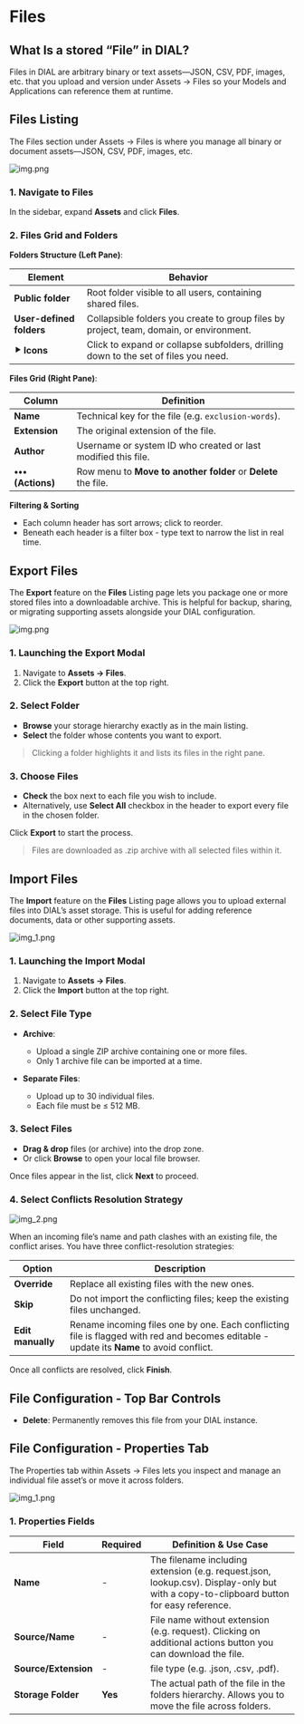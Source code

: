 # Files

## What Is a stored “File” in DIAL?

Files in DIAL are arbitrary binary or text assets—JSON, CSV, PDF, images, etc. that you upload and version under Assets → Files so your Models and Applications can reference them at runtime.

## Files Listing

The Files section under Assets → Files is where you manage all binary or document assets—JSON, CSV, PDF, images, etc.

![img.png](img/img_35.png)

### 1. Navigate to Files

In the sidebar, expand **Assets** and click **Files**.

### 2. Files Grid and Folders

**Folders Structure (Left Pane)**:

| Element                  | Behavior                                                                                |
|--------------------------|-----------------------------------------------------------------------------------------|
| **Public folder**        | Root folder visible to all users, containing shared files.                              |
| **User-defined folders** | Collapsible folders you create to group files by project, team, domain, or environment. |
| **⯈ Icons**              | Click to expand or collapse subfolders, drilling down to the set of files you need.     |

**Files Grid (Right Pane)**:

| Column            | Definition                                                                      |
|-------------------|---------------------------------------------------------------------------------|
| **Name**          | Technical key for the file (e.g. `exclusion-words`).                            |
| **Extension**     | The original extension of the file.                                             |
| **Author**        | Username or system ID who created or last modified this file.                 |
| **••• (Actions)** | Row menu to **Move to another folder** or **Delete** the file.   |

**Filtering & Sorting**
* Each column header has sort arrows; click to reorder.
* Beneath each header is a filter box - type text to narrow the list in real time.


## Export Files

The **Export** feature on the **Files** Listing page lets you package one or more stored files into a downloadable archive. 
This is helpful for backup, sharing, or migrating supporting assets alongside your DIAL configuration.

![img.png](img/img_49.png)

### 1. Launching the Export Modal

1. Navigate to **Assets → Files**.
2. Click the **Export** button at the top right.

### 2. Select Folder

* **Browse** your storage hierarchy exactly as in the main listing.
* **Select** the folder whose contents you want to export.

> Clicking a folder highlights it and lists its files in the right pane.

### 3. Choose Files

* **Check** the box next to each file you wish to include.
* Alternatively, use **Select All** checkbox in the header to export every file in the chosen folder.

Click **Export** to start the process.

> Files are downloaded as .zip archive with all selected files within it.


## Import Files

The **Import** feature on the **Files** Listing page allows you to upload external files into DIAL’s asset storage. 
This is useful for adding reference documents, data or other supporting assets.

![img_1.png](img/img_50.png)

### 1. Launching the Import Modal

1. Navigate to **Assets → Files**.
2. Click the **Import** button at the top right.

### 2. Select File Type

* **Archive**:
  * Upload a single ZIP archive containing one or more files.
  * Only 1 archive file can be imported at a time.

* **Separate Files**:
  * Upload up to 30 individual files.
  * Each file must be ≤ 512 MB.
  
### 3. Select Files 

* **Drag & drop** files (or archive) into the drop zone.
* Or click **Browse** to open your local file browser.

Once files appear in the list, click **Next** to proceed.

### 4. Select Conflicts Resolution Strategy

![img_2.png](img/img_51.png)

When an incoming file’s name and path clashes with an existing file, the conflict arises. You have three conflict-resolution strategies:

| Option            | Description                                                                                                                               |
| ----------------- |-------------------------------------------------------------------------------------------------------------------------------------------|
| **Override**      | Replace all existing files with the new ones.                                                                                             |
| **Skip**          | Do not import the conflicting files; keep the existing files unchanged.                                                                   |
| **Edit manually** | Rename incoming files one by one. Each conflicting file is flagged with red and becomes editable - update its **Name** to avoid conflict. |

Once all conflicts are resolved, click **Finish**.


## File Configuration - Top Bar Controls

* **Delete**: Permanently removes this file from your DIAL instance.

## File Configuration - Properties Tab

The Properties tab within Assets → Files lets you inspect and manage an individual file asset’s or move it across folders.

![img_1.png](img/img_36.png)

### 1. Properties Fields

| Field                | Required | Definition & Use Case                                                                                                                  |
|----------------------|-----------|----------------------------------------------------------------------------------------------------------------------------------------|
| **Name**             | -         | The filename including extension (e.g. request.json, lookup.csv). Display-only but with a copy-to-clipboard button for easy reference. |
| **Source/Name**      | -         | File name without extension (e.g. request). Clicking on additional actions button you can download the file.                           |
| **Source/Extension** | -         | file type (e.g. .json, .csv, .pdf).                                                                                                    |
| **Storage Folder**   | **Yes**   | The actual path of the file in the folders hierarchy. Allows you to move the file across folders.                                      |  
